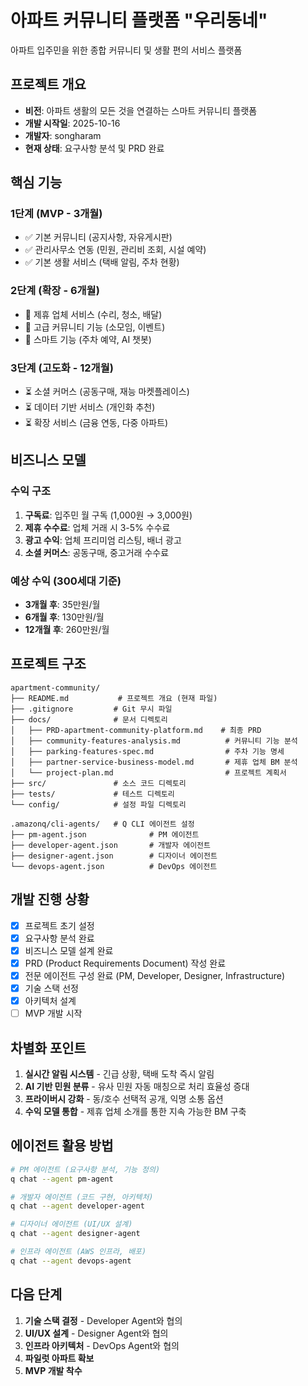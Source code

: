 # 아파트 커뮤니티 플랫폼 "우리동네"

아파트 입주민을 위한 종합 커뮤니티 및 생활 편의 서비스 플랫폼

## 프로젝트 개요

- **비전**: 아파트 생활의 모든 것을 연결하는 스마트 커뮤니티 플랫폼
- **개발 시작일**: 2025-10-16
- **개발자**: songharam
- **현재 상태**: 요구사항 분석 및 PRD 완료

## 핵심 기능

### 1단계 (MVP - 3개월)

- ✅ 기본 커뮤니티 (공지사항, 자유게시판)
- ✅ 관리사무소 연동 (민원, 관리비 조회, 시설 예약)
- ✅ 기본 생활 서비스 (택배 알림, 주차 현황)

### 2단계 (확장 - 6개월)

- 🔄 제휴 업체 서비스 (수리, 청소, 배달)
- 🔄 고급 커뮤니티 기능 (소모임, 이벤트)
- 🔄 스마트 기능 (주차 예약, AI 챗봇)

### 3단계 (고도화 - 12개월)

- ⏳ 소셜 커머스 (공동구매, 재능 마켓플레이스)
- ⏳ 데이터 기반 서비스 (개인화 추천)
- ⏳ 확장 서비스 (금융 연동, 다중 아파트)

## 비즈니스 모델

### 수익 구조

1. **구독료**: 입주민 월 구독 (1,000원 → 3,000원)
2. **제휴 수수료**: 업체 거래 시 3-5% 수수료
3. **광고 수익**: 업체 프리미엄 리스팅, 배너 광고
4. **소셜 커머스**: 공동구매, 중고거래 수수료

### 예상 수익 (300세대 기준)

- **3개월 후**: 35만원/월
- **6개월 후**: 130만원/월
- **12개월 후**: 260만원/월

## 프로젝트 구조

```
apartment-community/
├── README.md           # 프로젝트 개요 (현재 파일)
├── .gitignore         # Git 무시 파일
├── docs/              # 문서 디렉토리
│   ├── PRD-apartment-community-platform.md    # 최종 PRD
│   ├── community-features-analysis.md          # 커뮤니티 기능 분석
│   ├── parking-features-spec.md                # 주차 기능 명세
│   ├── partner-service-business-model.md       # 제휴 업체 BM 분석
│   └── project-plan.md                         # 프로젝트 계획서
├── src/               # 소스 코드 디렉토리
├── tests/             # 테스트 디렉토리
└── config/            # 설정 파일 디렉토리

.amazonq/cli-agents/   # Q CLI 에이전트 설정
├── pm-agent.json              # PM 에이전트
├── developer-agent.json       # 개발자 에이전트
├── designer-agent.json        # 디자이너 에이전트
└── devops-agent.json          # DevOps 에이전트
```

## 개발 진행 상황

- [x] 프로젝트 초기 설정
- [x] 요구사항 분석 완료
- [x] 비즈니스 모델 설계 완료
- [x] PRD (Product Requirements Document) 작성 완료
- [x] 전문 에이전트 구성 완료 (PM, Developer, Designer, Infrastructure)
- [x] 기술 스택 선정
- [x] 아키텍처 설계
- [ ] MVP 개발 시작

## 차별화 포인트

1. **실시간 알림 시스템** - 긴급 상황, 택배 도착 즉시 알림
2. **AI 기반 민원 분류** - 유사 민원 자동 매칭으로 처리 효율성 증대
3. **프라이버시 강화** - 동/호수 선택적 공개, 익명 소통 옵션
4. **수익 모델 통합** - 제휴 업체 소개를 통한 지속 가능한 BM 구축

## 에이전트 활용 방법

```bash
# PM 에이전트 (요구사항 분석, 기능 정의)
q chat --agent pm-agent

# 개발자 에이전트 (코드 구현, 아키텍처)
q chat --agent developer-agent

# 디자이너 에이전트 (UI/UX 설계)
q chat --agent designer-agent

# 인프라 에이전트 (AWS 인프라, 배포)
q chat --agent devops-agent
```

## 다음 단계

1. **기술 스택 결정** - Developer Agent와 협의
2. **UI/UX 설계** - Designer Agent와 협의
3. **인프라 아키텍처** - DevOps Agent와 협의
4. **파일럿 아파트 확보**
5. **MVP 개발 착수**
